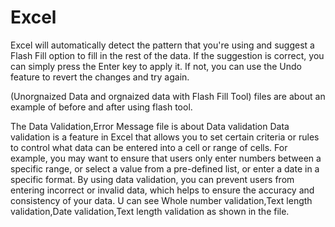 # Excel
Excel will automatically detect the pattern that you're using and suggest a Flash Fill option to fill in the rest of the data. If the suggestion is correct, you can simply press the Enter key to apply it. If not, you can use the Undo feature to revert the changes and try again.

(Unorgnaized Data and orgnaized data with Flash Fill Tool) files are about an example of before and after using flash tool.

The Data Validation,Error Message file is about Data validation
Data validation is a feature in Excel that allows you to set certain criteria or rules to control what data can be entered into a cell or range of cells.
For example, you may want to ensure that users only enter numbers between a specific range, or select a value from a pre-defined list, or enter a date in a specific format. By using data validation, you can prevent users from entering incorrect or invalid data, which helps to ensure the accuracy and consistency of your data.
U can see Whole number validation,Text length validation,Date validation,Text length validation as shown in the file.

